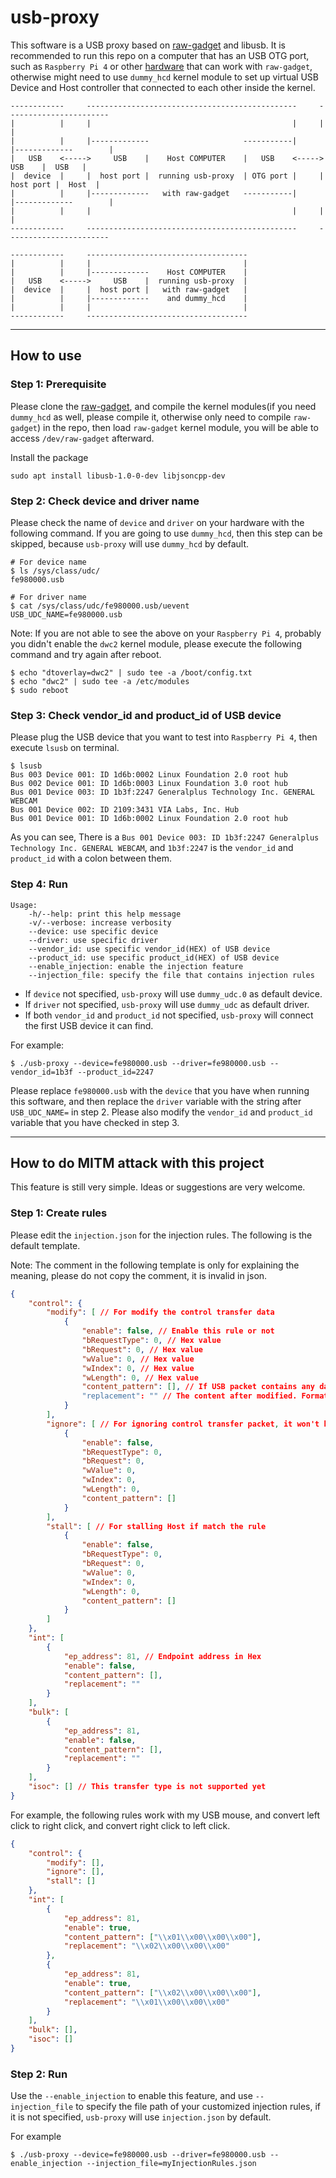 # usb-proxy

This software is a USB proxy based on [raw-gadget](https://github.com/xairy/raw-gadget) and libusb. It is recommended to run this repo on a computer that has an USB OTG port, such as `Raspberry Pi 4` or other [hardware](https://github.com/xairy/raw-gadget/tree/master/tests#results) that can work with `raw-gadget`, otherwise might need to use `dummy_hcd` kernel module to set up virtual USB Device and Host controller that connected to each other inside the kernel.

```
------------     -----------------------------------------------     -----------------------
|          |     |                                             |     |                     |
|          |     |-------------                     -----------|     |-------------        |
|   USB    <----->     USB    |    Host COMPUTER    |   USB    <----->     USB    |  USB   |
|  device  |     |  host port |  running usb-proxy  | OTG port |     |  host port |  Host  |
|          |     |-------------   with raw-gadget   -----------|     |-------------        |
|          |     |                                             |     |                     |
------------     -----------------------------------------------     -----------------------
```

```
------------     ------------------------------------
|          |     |                                  |
|          |     |-------------    Host COMPUTER    |
|   USB    <----->     USB    |  running usb-proxy  |
|  device  |     |  host port |   with raw-gadget   |
|          |     |-------------    and dummy_hcd    |
|          |     |                                  |
------------     ------------------------------------
```

---

## How to use

### Step 1: Prerequisite

Please clone the [raw-gadget](https://github.com/xairy/raw-gadget), and compile the kernel modules(if you need `dummy_hcd` as well, please compile it, otherwise only need to compile `raw-gadget`) in the repo, then load `raw-gadget` kernel module, you will be able to access `/dev/raw-gadget` afterward.

Install the package
```shell
sudo apt install libusb-1.0-0-dev libjsoncpp-dev
```

### Step 2: Check device and driver name

Please check the name of `device` and `driver` on your hardware with the following command. If you are going to use `dummy_hcd`, then this step can be skipped, because `usb-proxy` will use `dummy_hcd` by default.

```shell
# For device name
$ ls /sys/class/udc/
fe980000.usb
```

```shell
# For driver name
$ cat /sys/class/udc/fe980000.usb/uevent
USB_UDC_NAME=fe980000.usb
```

Note: If you are not able to see the above on your `Raspberry Pi 4`, probably you didn't enable the `dwc2` kernel module, please execute the following command and try again after reboot.

```shell
$ echo "dtoverlay=dwc2" | sudo tee -a /boot/config.txt
$ echo "dwc2" | sudo tee -a /etc/modules
$ sudo reboot
```

### Step 3: Check vendor_id and product_id of USB device

Please plug the USB device that you want to test into `Raspberry Pi 4`, then execute `lsusb` on terminal.

```shell
$ lsusb
Bus 003 Device 001: ID 1d6b:0002 Linux Foundation 2.0 root hub
Bus 002 Device 001: ID 1d6b:0003 Linux Foundation 3.0 root hub
Bus 001 Device 003: ID 1b3f:2247 Generalplus Technology Inc. GENERAL WEBCAM
Bus 001 Device 002: ID 2109:3431 VIA Labs, Inc. Hub
Bus 001 Device 001: ID 1d6b:0002 Linux Foundation 2.0 root hub
```

As you can see, There is a `Bus 001 Device 003: ID 1b3f:2247 Generalplus Technology Inc. GENERAL WEBCAM`, and `1b3f:2247` is the `vendor_id` and `product_id` with a colon between them.

### Step 4: Run

```
Usage:
    -h/--help: print this help message
    -v/--verbose: increase verbosity
    --device: use specific device
    --driver: use specific driver
    --vendor_id: use specific vendor_id(HEX) of USB device
    --product_id: use specific product_id(HEX) of USB device
    --enable_injection: enable the injection feature
    --injection_file: specify the file that contains injection rules
```
- If `device` not specified, `usb-proxy` will use `dummy_udc.0` as default device.
- If `driver` not specified, `usb-proxy` will use `dummy_udc` as default driver.
- If both `vendor_id` and `product_id` not specified, `usb-proxy` will connect the first USB device it can find.

For example:
```shell
$ ./usb-proxy --device=fe980000.usb --driver=fe980000.usb --vendor_id=1b3f --product_id=2247
```

Please replace `fe980000.usb` with the `device` that you have when running this software, and then replace the `driver` variable with the string after `USB_UDC_NAME=` in step 2. Please also modify the `vendor_id` and `product_id` variable that you have checked in step 3.

---

## How to do MITM attack with this project

This feature is still very simple. Ideas or suggestions are very welcome.

### Step 1: Create rules

Please edit the `injection.json` for the injection rules. The following is the default template.

Note: The comment in the following template is only for explaining the meaning, please do not copy the comment, it is invalid in json.

```json
{
	"control": {
        "modify": [ // For modify the control transfer data
            {
                "enable": false, // Enable this rule or not
                "bRequestType": 0, // Hex value
                "bRequest": 0, // Hex value
                "wValue": 0, // Hex value
                "wIndex": 0, // Hex value
                "wLength": 0, // Hex value
                "content_pattern": [], // If USB packet contains any data that match any patterns, the matched data will be replaced with the value in "replacement". Format is Hex string, for example: \\x01\\x00\\x00\\x00
                "replacement": "" // The content after modified. Format is Hex string, for example: \\x02\\x00\\x00\\x00
            }
        ],
        "ignore": [ // For ignoring control transfer packet, it won't be sent to Host/Device if match the rule
            {
                "enable": false,
                "bRequestType": 0,
                "bRequest": 0,
                "wValue": 0,
                "wIndex": 0,
                "wLength": 0,
                "content_pattern": []
            }
        ],
        "stall": [ // For stalling Host if match the rule
            {
                "enable": false,
                "bRequestType": 0,
                "bRequest": 0,
                "wValue": 0,
                "wIndex": 0,
                "wLength": 0,
                "content_pattern": []
            }
        ]
    },
    "int": [
        {
            "ep_address": 81, // Endpoint address in Hex
            "enable": false,
            "content_pattern": [],
            "replacement": ""
        }
    ],
    "bulk": [
        {
            "ep_address": 81,
            "enable": false,
            "content_pattern": [],
            "replacement": ""
        }
    ],
	"isoc": [] // This transfer type is not supported yet
}
```

For example, the following rules work with my USB mouse, and convert left click to right click, and convert right click to left click.
```json
{
    "control": {
        "modify": [],
        "ignore": [],
        "stall": []
    },
    "int": [
        {
            "ep_address": 81,
            "enable": true,
            "content_pattern": ["\\x01\\x00\\x00\\x00"],
            "replacement": "\\x02\\x00\\x00\\x00"
        },
        {
            "ep_address": 81,
            "enable": true,
            "content_pattern": ["\\x02\\x00\\x00\\x00"],
            "replacement": "\\x01\\x00\\x00\\x00"
        }
    ],
    "bulk": [],
    "isoc": []
}
```

### Step 2: Run

Use the `--enable_injection` to enable this feature, and use `--injection_file` to specify the file path of your customized injection rules, if it is not specified, `usb-proxy` will use `injection.json` by default.

For example
```
$ ./usb-proxy --device=fe980000.usb --driver=fe980000.usb --enable_injection --injection_file=myInjectionRules.json
```
